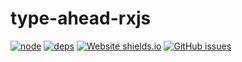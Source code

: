 # type-ahead-rxjs

[![node][node]][node-url]
[![deps][deps]][deps-url]
[![Website shields.io](https://img.shields.io/website-up-down-green-red/http/shields.io.svg)](http://shields.io/)
[![GitHub issues](https://img.shields.io/github/issues/Naereen/StrapDown.js.svg)](https://GitHub.com/Naereen/StrapDown.js/issues/)




[node]: https://img.shields.io/node/v/eslint-loader.svg
[node-url]: https://nodejs.org
[deps]: https://david-dm.org/amirsaeed671/type-ahead-rxjs.svg
[deps-url]: https://david-dm.org/amirsaeed671/type-ahead-rxjs
